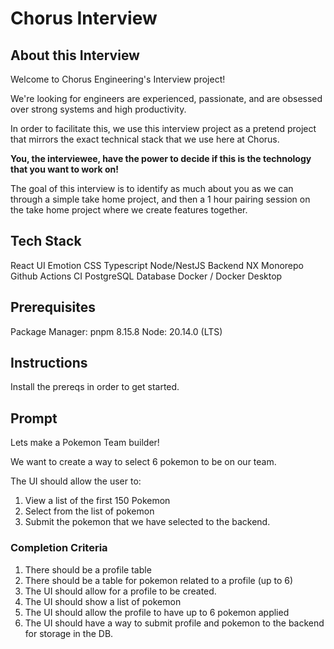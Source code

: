 # Chorus Interview

## About this Interview

Welcome to Chorus Engineering's Interview project!

We're looking for engineers are experienced, passionate, and are obsessed over strong systems and high productivity.

In order to facilitate this, we use this interview project as a pretend project that mirrors the exact technical stack that we use
here at Chorus.

**You, the interviewee, have the power to decide if this is the technology that you want to work on!**

The goal of this interview is to identify as much about you as we can through a simple take home project, and then
a 1 hour pairing session on the take home project where we create features together.

## Tech Stack
React UI
Emotion CSS
Typescript
Node/NestJS Backend
NX Monorepo
Github Actions CI
PostgreSQL Database
Docker / Docker Desktop

## Prerequisites
Package Manager: pnpm 8.15.8
Node: 20.14.0 (LTS)

## Instructions

Install the prereqs in order to get started.

## Prompt

Lets make a Pokemon Team builder!

We want to create a way to select 6 pokemon to be on our team.

The UI should allow the user to:
1. View a list of the first 150 Pokemon
2. Select from the list of pokemon
3. Submit the pokemon that we have selected to the backend.

### Completion Criteria
1. There should be a profile table
2. There should be a table for pokemon related to a profile (up to 6)
3. The UI should allow for a profile to be created.
4. The UI should show a list of pokemon
5. The UI should allow the profile to have up to 6 pokemon applied
6. The UI should have a way to submit profile and pokemon to the backend for storage in the DB.